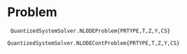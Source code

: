 # Problem

```@docs
 QuantizedSystemSolver.NLODEProblem{PRTYPE,T,Z,Y,CS}
```
```@docs
QuantizedSystemSolver.NLODEContProblem{PRTYPE,T,Z,Y,CS}
```